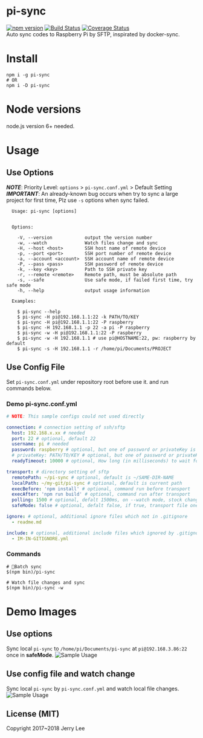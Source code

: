 # pi-sync
[![npm version](https://badge.fury.io/js/pi-sync.svg)](https://badge.fury.io/js/pi-sync)
[![Build Status](https://travis-ci.org/jerrywdlee/pi-sync.svg?branch=master)](https://travis-ci.org/jerrywdlee/pi-sync)
[![Coverage Status](https://coveralls.io/repos/github/jerrywdlee/pi-sync/badge.svg?branch=master)](https://coveralls.io/github/jerrywdlee/pi-sync?branch=master)  
Auto sync codes to Raspberry Pi by SFTP, inspirated by docker-sync.

# Install
```
npm i -g pi-sync
# OR
npm i -D pi-sync
```

# Node versions
node.js version 6+ needed.

# Usage
## Use Options
__*NOTE*__: Priority Level: `options` > `pi-sync.conf.yml` > Default Setting  
__*IMPORTANT*__: An already-known bug occurs when try to sync a large project for first time, Plz use `-s` options when sync failed.
```
  Usage: pi-sync [options]


  Options:

    -V, --version            output the version number
    -w, --watch              Watch files change and sync
    -H, --host <host>        SSH host name of remote device
    -p, --port <port>        SSH port number of remote device
    -a, --account <account>  SSH account name of remote device
    -P, --pass <pass>        SSH password of remote device
    -k, --key <key>          Path to SSH private key
    -r, --remote <remote>    Remote path, must be absolute path
    -s, --safe               Use safe mode, if failed first time, try safe mode
    -h, --help               output usage information

  Examples:

    $ pi-sync --help
    $ pi-sync -H pi@192.168.1.1:22 -k PATH/TO/KEY
    $ pi-sync -H pi@192.168.1.1:22 -P raspberry
    $ pi-sync -H 192.168.1.1 -p 22 -a pi -P raspberry
    $ pi-sync -w -H pi@192.168.1.1:22 -P raspberry
    $ pi-sync -w -H 192.168.1.1 # use pi@HOSTNAME:22, pw: raspberry by default
    $ pi-sync -s -H 192.168.1.1 -r /home/pi/Documents/PROJECT
```

## Use Config File
Set `pi-sync.conf.yml` under repository root before use it. and run commands below.
### Demo pi-sync.conf.yml
```yaml
# NOTE: This sample configs could not used directly

connection: # connection setting of ssh/sftp 
  host: 192.168.x.xx # needed
  port: 22 # optional, default 22
  username: pi # needed
  password: raspberry # optional, but one of password or privateKey is needed
  # privateKey: PATH/TO/KEY # optional, but one of password or privateKey is needed
  readyTimeout: 10000 # optional, How long (in milliseconds) to wait for the SSH handshake to complete 

transport: # directory setting of sftp
  remotePath: ~/pi-sync # optional, default is ~/SAME-DIR-NAME
  localPath: ~/my-git/pi-sync # optional, default is current path
  execBefore: 'npm install' # optional, command run before transport
  execAfter: 'npm run build' # optional, command run after transport
  polling: 1500 # optional, defalt 1500ms, on --watch mode, stock changes and transport every few moment
  safeMode: false # optional, defalt false, if true, transport file one by one, slow but safe

ignore: # optional, additional ignore files which not in .gitignore
  - readme.md

include: # optional, additional include files which ignored by .gitignore
  - IM-IN-GITIGNORE.yml

```

### Commands
```
# Batch sync
$(npm bin)/pi-sync

# Watch file changes and sync
$(npm bin)/pi-sync -w
```

# Demo Images
## Use options 
Sync local `pi-sync` to `/home/pi/Documents/pi-sync` at `pi@192.168.3.86:22` once in __safeMode__.
![Sample Usage](https://cdn.rawgit.com/jerrywdlee/pi-sync/c128932c/assets/pi-sync_demo_1.gif "Sample Usage")

## Use config file and watch change
Sync local `pi-sync` by `pi-sync.conf.yml` and watch local file changes.
![Sample Usage](https://cdn.rawgit.com/jerrywdlee/pi-sync/c128932c/assets/pi-sync_demo_2.gif "Sample Usage")

## License (MIT)
Copyright 2017~2018 Jerry Lee